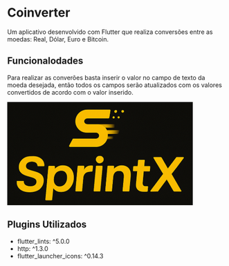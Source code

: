 # Coinverter

Um aplicativo desenvolvido com Flutter que realiza conversões entre as moedas: Real, Dólar, Euro e Bitcoin.

## Funcionalodades

Para realizar as converões basta inserir o valor no campo de texto da moeda desejada, então todos os campos
serão atualizados com os valores convertidos de acordo com o valor inserido.

![Exemplo de conversão](https://github.com/Gabriel2718/trabalho-desenvolvimento_agil/blob/main/SprintX-Logo.png)

## Plugins Utilizados

- flutter_lints: ^5.0.0
- http: ^1.3.0
- flutter_launcher_icons: ^0.14.3
